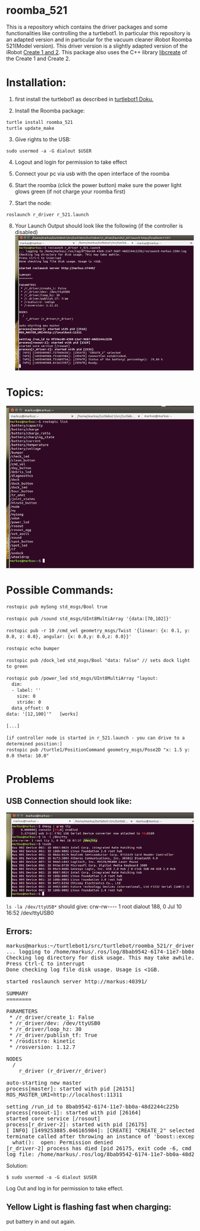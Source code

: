 # roomba_521

This is a repository which contains the driver packages and some functionalities like controlling the a turtlebot1. In particular this repository is an adapted version and in particular for the vacuum cleaner iRobot Roomba 521(Model version). This driver version is a slightly adapted version of the iRobot  [Create 1 and 2](http://www.irobot.com/About-iRobot/STEM/Create-2.aspx). This package also uses the C++ library [libcreate](https://github.com/AutonomyLab/libcreate.aspx) of the Create 1 and Create 2.

# Installation:

1. first install the turtlebot1 as described in [turtlebot1 Doku.](https://github.com/CesMak/turtlebot1)

2. Install the Roomba package:

```
turtle install roomba_521
turtle update_make
```

3. Give rights to the USB:

```
sudo usermod -a -G dialout $USER
```

4. Logout and login for permission to take effect

5. Connect your pc via usb with the open interface of the roomba

6. Start the roomba (click the power button) make sure the power light glows green (if not charge your roomba first)

7. Start the node:

```
roslaunch r_driver r_521.launch
```

8. Your Launch Output should look like the following (if the controller is disabled)
 ![](https://github.com/CesMak/roomba_521/blob/master/doc/launch_output.png    )

# Topics:
 ![](https://github.com/CesMak/roomba_521/blob/master/doc/topics.png)
 
# Possible Commands:

```
rostopic pub mySong std_msgs/Bool true

rostopic pub /sound std_msgs/UInt8MultiArray '{data:[70,102]}'

rostopic pub -r 10 /cmd_vel geometry_msgs/Twist '{linear: {x: 0.1, y: 0.0, z: 0.0}, angular: {x: 0.0,y: 0.0,z: 0.0}}'

rostopic echo bumper

rostopic pub /dock_led std_msgs/Bool "data: false" // sets dock light to green

rostopic pub /power_led std_msgs/UInt8MultiArray "layout:
  dim:
  - label: ''
    size: 0
    stride: 0
  data_offset: 0
data: '[12,100]'"   [works]

[...]

[if controller node is started in r_521.launch - you can drive to a determined position:]
rostopic pub /turtle1/PositionCommand geometry_msgs/Pose2D "x: 1.5 y: 0.0 theta: 10.0"
```

# Problems

## USB Connection should look like:
 ![](https://github.com/CesMak/roomba_521/blob/master/doc/usb_connection_output.png    )

`ls -la /dev/ttyUSB*` should give:
 crw-rw---- 1 root dialout 188, 0 Jul 10 16:52 /dev/ttyUSB0


## Errors:
<pre>
markus@markus:~/turtlebot1/src/turtlebot/roomba_521/r_driver/launch$ roslaunch r_521.launch
... logging to /home/markus/.ros/log/8bab9542-6174-11e7-bb0a-48d2244c225b/roslaunch-markus-26140.log
Checking log directory for disk usage. This may take awhile.
Press Ctrl-C to interrupt
Done checking log file disk usage. Usage is <1GB.

started roslaunch server http://markus:40391/

SUMMARY
========

PARAMETERS
 * /r_driver/create_1: False
 * /r_driver/dev: /dev/ttyUSB0
 * /r_driver/loop_hz: 30
 * /r_driver/publish_tf: True
 * /rosdistro: kinetic
 * /rosversion: 1.12.7

NODES
  /
    r_driver (r_driver/r_driver)

auto-starting new master
process[master]: started with pid [26151]
ROS_MASTER_URI=http://localhost:11311

setting /run_id to 8bab9542-6174-11e7-bb0a-48d2244c225b
process[rosout-1]: started with pid [26164]
started core service [/rosout]
process[r_driver-2]: started with pid [26175]
[ INFO] [1499253885.046165984]: [CREATE] "CREATE_2" selected
terminate called after throwing an instance of 'boost::exception_detail::clone_impl<boost::exception_detail::error_info_injector<boost::system::system_error> >'
  what():  open: Permission denied
[r_driver-2] process has died [pid 26175, exit code -6, cmd /home/markus/turtlebot1/devel/lib/r_driver/r_driver __name:=r_driver __log:=/home/markus/.ros/log/8bab9542-6174-11e7-bb0a-48d2244c225b/r_driver-2.log].
log file: /home/markus/.ros/log/8bab9542-6174-11e7-bb0a-48d2244c225b/r_driver-2*.log
</pre>

Solution:
```
$ sudo usermod -a -G dialout $USER
```
Log Out and log in for permission to take effect.


## Yellow Light is flashing fast when charging:
put battery in and out again.

